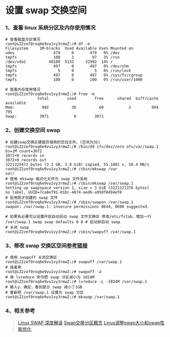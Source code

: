 # 设置 swap 交换空间

### 1、查看 linux 系统分区及内存使用情况

```
# 查看磁盘分区情况
root@iZ2zef0roq6e9vu1vy3rmwZ:/# df -m
Filesystem     1M-blocks  Used Available Use% Mounted on
udev                 479     0       479   0% /dev
tmpfs                100     3        97   3% /run
/dev/vda1          40188  5133     32992  14% /
tmpfs                497     0       497   0% /dev/shm
tmpfs                  5     0         5   0% /run/lock
tmpfs                497     0       497   0% /sys/fs/cgroup
tmpfs                100     0       100   0% /run/user/1000

# 查看内存使用情况
root@iZ2zef0roq6e9vu1vy3rmwZ:/# free -m
              total        used        free      shared  buff/cache   available
Mem:            992          36          60           2         894         795
Swap:          3071           0        3071
```

### 2、创建交换空间 swap

```
# 创建swap交换区硬盘存储用的空白文件。(空间为3G)
root@iZ2zef0roq6e9vu1vy3rmwZ:/# /bin/dd if=/dev/zero of=/var/swap.1 bs=1M count=3072
3072+0 records in
3072+0 records out
3221225472 bytes (3.2 GB, 3.0 GiB) copied, 55.1881 s, 58.4 MB/s
root@iZ2zef0roq6e9vu1vy3rmwZ:/# /sbin/mkswap /var
var/
# 使用 mkswap 格式化文件为 swap 文件系统
root@iZ2zef0roq6e9vu1vy3rmwZ:/# /sbin/mkswap /var/swap.1 
Setting up swapspace version 1, size = 3 GiB (3221221376 bytes)
no label, UUID=7ca8ef91-01bc-4874-aed6-a950f8494ef6
# 启用刚才创建的 swap 文件
root@iZ2zef0roq6e9vu1vy3rmwZ:/# /sbin/swapon /var/swap.1
swapon: /var/swap.1: insecure permissions 0644, 0600 suggested.

# 如果有必要可以设置开启自动启动 swap 文件交换区 修改/etc/fstab，增加一行
/var/swap.1 swap swap defaults 0 0 # 启动即启动 swap
# 关闭 swap
root@iZ2zef0roq6e9vu1vy3rmwZ:/# /sbin/swapoff /var/swap.1
```

### 3、修改 swap 交换区空间[参考链接](http://blog.csdn.net/a860mhz/article/details/51124153)
```
# 使用 swapoff 关闭交换区
root@iZ2zef0roq6e9vu1vy3rmwZ:/# swapoff /var/swap.1
# 或者用
root@iZ2zef0roq6e9vu1vy3rmwZ:/# swapoff -a
# 用 lvreduce 命令把 swap 分区减小为 1024M
root@iZ2zef0roq6e9vu1vy3rmwZ:/# lvreduce -L -1024M /var/swap.1
# 输入y，确定，看到提示 swap 减小了1GB
# 重新把 /var/swap.1 设置为 swap 分区
root@iZ2zef0roq6e9vu1vy3rmwZ:/# mkswap /var/swap.1
```

### 4、相关参考
> [Linux SWAP 深度解读](http://blog.csdn.net/wh8_2011/article/details/51798407)
> [Swap交换分区概念](https://www.cnblogs.com/kerrycode/p/5246383.html)
> [Linux调整swap大小和swap性能优化](http://blog.csdn.net/a860mhz/article/details/51124153)